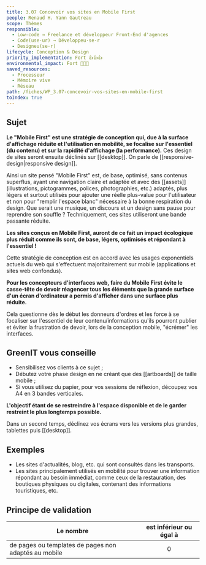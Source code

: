 ```yaml
---
title: 3.07 Concevoir vos sites en Mobile First
people: Renaud H. Yann Gautreau
scope: Thèmes
responsible:
  - Low-code → Freelance et développeur Front-End d'agences
  - Code(use·ur) → Développeu·se·r
  - Designeu(se·r)
lifecycle: Conception & Design
priority_implementation: Fort 👍👍👍
environmental_impact: Fort 🌱🌱🌱
saved_resources:
  - Processeur
  - Mémoire vive
  - Réseau
path: /fiches/WP_3.07-concevoir-vos-sites-en-mobile-first
toIndex: true
---
```


## Sujet

**Le "Mobile First" est une stratégie de conception qui, due à la surface d'affichage réduite et l'utilisation en mobilité, se focalise sur l'essentiel (du contenu) et sur la rapidité d'affichage (la performance).** Ces design de sites seront ensuite déclinés sur [[desktop]]. On parle de [[responsive-design|responsive design]].

Ainsi un site pensé "Mobile First" est, de base, optimisé, sans contenus superflus, ayant une navigation claire et adaptée et avec des [[assets]] (illustrations, pictogrammes, polices, photographies, etc.) adaptés, plus légers et surtout utilisés pour ajouter une réelle plus-value pour l'utilisateur et non pour "remplir l'espace blanc" nécessaire à la bonne respiration du design. Que serait une musique, un discours et un design sans pause pour reprendre son souffle ?
Techniquement, ces sites utiliseront une bande passante réduite.

**Les sites conçus en Mobile First, auront de ce fait un impact écologique plus réduit comme ils sont, de base, légers, optimisés et répondant à l'essentiel !**

Cette stratégie de conception est en accord avec les usages exponentiels actuels du web qui s'effectuent majoritairement sur mobile (applications et sites web confondus).

**Pour les concepteurs d'interfaces web, faire du Mobile First évite le casse-tête de devoir réagencer tous les éléments que la grande surface d'un écran d'ordinateur a permis d'afficher dans une surface plus réduite.**

Cela questionne dès le début les donneurs d'ordres et les force à se focaliser sur l'essentiel de leur contenu/informations qu'ils pourront publier et éviter la frustration de devoir, lors de la conception mobile, "écrémer" les interfaces.

## GreenIT vous conseille

- Sensibilisez vos clients à ce sujet ;
- Débutez votre phase design en ne créant que des [[artboards]] de taille mobile ;
- Si vous utilisez du papier, pour vos sessions de réflexion, découpez vos A4 en 3 bandes verticales.

**L'objectif étant de se restreindre à l'espace disponible et de le garder restreint le plus longtemps possible.**

Dans un second temps, déclinez vos écrans vers les versions plus grandes, tablettes puis [[desktop]].

## Exemples

- Les sites d'actualités, blog, etc. qui sont consultés dans les transports.
- Les sites principalement utilisés en mobilité pour trouver une information répondant au besoin immédiat, comme ceux de la restauration, des boutiques physiques ou digitales, contenant des informations touristiques, etc.

## Principe de validation

| Le nombre                                            | est inférieur ou égal à |
| ---------------------------------------------------- | :---------------------: |
| de pages ou templates de pages non adaptés au mobile |            0            |
